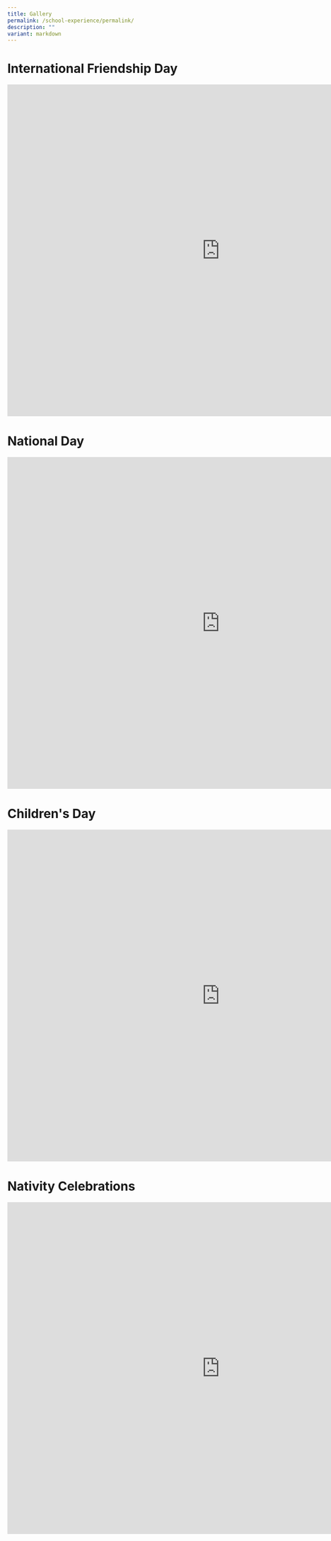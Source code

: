 ```yaml
---
title: Gallery
permalink: /school-experience/permalink/
description: ""
variant: markdown
---
```

# International Friendship Day 
<iframe allowfullscreen="true" height="749" width="960" frameborder="0" src="https://docs.google.com/presentation/d/e/2PACX-1vRScTduW1-fn6-YqnrmrsxgLmQWA7d1ZP2dX8pXn4DH9-WE0QQ9kBF2WT_2cfQbgUL-DmG1wcuMRNNV/embed?start=false&amp;loop=false&amp;delayms=3000"></iframe>

# National Day 
<iframe allowfullscreen="true" height="749" width="960" frameborder="0" src="https://docs.google.com/presentation/d/e/2PACX-1vTR2oPK1zCDRgw7KgjPsjpkYi1T7hlpls-Mx8J0sNtwmrn9XuFzplxI-o8ni5FCrSXgYEW6yCNhkh2N/embed?start=false&amp;loop=false&amp;delayms=3000"></iframe>

# Children's Day 
<iframe allowfullscreen="true" height="749" width="960" frameborder="0" src="https://docs.google.com/presentation/d/1rB4ceA8yfpA1Ijo6tYBKkq4Bm-9p4LCTfz3ppFPxom4/embed?start=false&amp;loop=false&amp;delayms=3000"></iframe>

# Nativity Celebrations 
<iframe allowfullscreen="true" height="749" width="960" frameborder="0" src="https://docs.google.com/presentation/d/1M6cvoEdT3DOFrULeQJy6CcxxaJ_ex_7QpFG51TIyfHU/embed?start=false&amp;loop=false&amp;delayms=3000"></iframe>